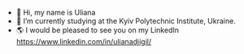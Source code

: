 
- 👋 Hi, my name is Uliana
- 🌱 I’m currently studying at the Kyiv Polytechnic Institute, Ukraine.
- 🌎 I would be pleased to see you on my LinkedIn 
 https://www.linkedin.com/in/ulianadjigil/

